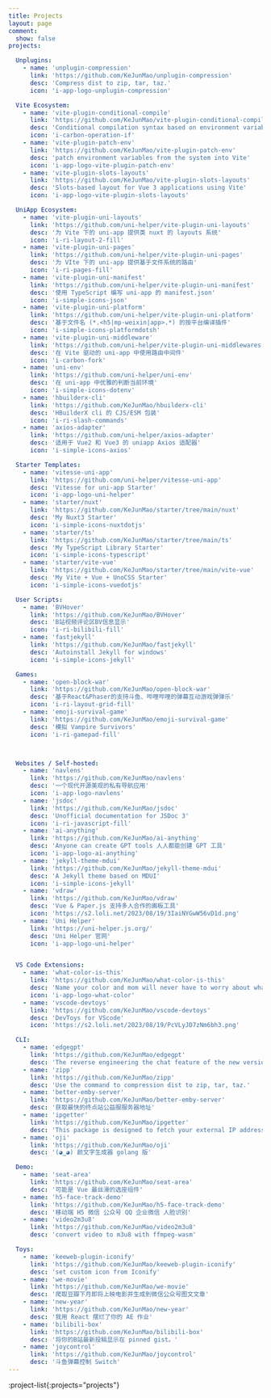 ```yaml
---
title: Projects
layout: page
comment:
  show: false
projects:

  Unplugins:
    - name: 'unplugin-compression'
      link: 'https://github.com/KeJunMao/unplugin-compression'
      desc: 'Compress dist to zip, tar, taz.'
      icon: 'i-app-logo-unplugin-compression'

  Vite Ecosystem:
    - name: 'vite-plugin-conditional-compile'
      link: 'https://github.com/KeJunMao/vite-plugin-conditional-compile'
      desc: 'Conditional compilation syntax based on environment variables for Vite.'
      icon: 'i-carbon-operation-if'
    - name: 'vite-plugin-patch-env'
      link: 'https://github.com/KeJunMao/vite-plugin-patch-env'
      desc: 'patch environment variables from the system into Vite'
      icon: 'i-app-logo-vite-plugin-patch-env'
    - name: 'vite-plugin-slots-layouts'
      link: 'https://github.com/KeJunMao/vite-plugin-slots-layouts'
      desc: 'Slots-based layout for Vue 3 applications using Vite'
      icon: 'i-app-logo-vite-plugin-slots-layouts'

  UniApp Ecosystem:
    - name: 'vite-plugin-uni-layouts'
      link: 'https://github.com/uni-helper/vite-plugin-uni-layouts'
      desc: '为 Vite 下的 uni-app 提供类 nuxt 的 layouts 系统'
      icon: 'i-ri-layout-2-fill'
    - name: 'vite-plugin-uni-pages'
      link: 'https://github.com/uni-helper/vite-plugin-uni-pages'
      desc: '为 VIte 下的 uni-app 提供基于文件系统的路由'
      icon: 'i-ri-pages-fill'
    - name: 'vite-plugin-uni-manifest'
      link: 'https://github.com/uni-helper/vite-plugin-uni-manifest'
      desc: '使用 TypeScript 编写 uni-app 的 manifest.json'
      icon: 'i-simple-icons-json'
    - name: 'vite-plugin-uni-platform'
      link: 'https://github.com/uni-helper/vite-plugin-uni-platform'
      desc: '基于文件名 (*.<h5|mp-weixin|app>.*) 的按平台编译插件'
      icon: 'i-simple-icons-platformdotsh'
    - name: 'vite-plugin-uni-middleware'
      link: 'https://github.com/uni-helper/vite-plugin-uni-middlewares'
      desc: '在 Vite 驱动的 uni-app 中使用路由中间件'
      icon: 'i-carbon-fork'
    - name: 'uni-env'
      link: 'https://github.com/uni-helper/uni-env'
      desc: '在 uni-app 中优雅的判断当前环境'
      icon: 'i-simple-icons-dotenv'
    - name: 'hbuilderx-cli'
      link: 'https://github.com/KeJunMao/hbuilderx-cli'
      desc: 'HBuilderX cli 的 CJS/ESM 包装'
      icon: 'i-ri-slash-commands'
    - name: 'axios-adapter'
      link: 'https://github.com/uni-helper/axios-adapter'
      desc: '适用于 Vue2 和 Vue3 的 uniapp Axios 适配器'
      icon: 'i-simple-icons-axios'

  Starter Templates:
    - name: 'vitesse-uni-app'
      link: 'https://github.com/uni-helper/vitesse-uni-app'
      desc: 'Vitesse for uni-app Starter'
      icon: 'i-app-logo-uni-helper'
    - name: 'starter/nuxt'
      link: 'https://github.com/KeJunMao/starter/tree/main/nuxt'
      desc: 'My Nuxt3 Starter'
      icon: 'i-simple-icons-nuxtdotjs'
    - name: 'starter/ts'
      link: 'https://github.com/KeJunMao/starter/tree/main/ts'
      desc: 'My TypeScript Library Starter'
      icon: 'i-simple-icons-typescript'
    - name: 'starter/vite-vue'
      link: 'https://github.com/KeJunMao/starter/tree/main/vite-vue'
      desc: 'My Vite + Vue + UnoCSS Starter'
      icon: 'i-simple-icons-vuedotjs'

  User Scripts:
    - name: 'BVHover'
      link: 'https://github.com/KeJunMao/BVHover'
      desc: 'B站视频评论区BV信息显示'
      icon: 'i-ri-bilibili-fill'
    - name: 'fastjekyll'
      link: 'https://github.com/KeJunMao/fastjekyll'
      desc: 'Autoinstall Jekyll for windows'
      icon: 'i-simple-icons-jekyll'

  Games:
    - name: 'open-block-war'
      link: 'https://github.com/KeJunMao/open-block-war'
      desc: '基于React&Phaser的支持斗鱼、哔哩哔哩的弹幕互动游戏弹弹乐'
      icon: 'i-ri-layout-grid-fill'
    - name: 'emoji-survival-game'
      link: 'https://github.com/KeJunMao/emoji-survival-game'
      desc: '模拟 Vampire Survivors'
      icon: 'i-ri-gamepad-fill'



  Websites / Self-hosted:
    - name: 'navlens'
      link: 'https://github.com/KeJunMao/navlens'
      desc: '一个现代开源美观的私有导航应用'
      icon: 'i-app-logo-navlens'
    - name: 'jsdoc'
      link: 'https://github.com/KeJunMao/jsdoc'
      desc: 'Unofficial documentation for JSDoc 3'
      icon: 'i-ri-javascript-fill'
    - name: 'ai-anything'
      link: 'https://github.com/KeJunMao/ai-anything'
      desc: 'Anyone can create GPT tools 人人都能创建 GPT 工具'
      icon: 'i-app-logo-ai-anything'
    - name: 'jekyll-theme-mdui'
      link: 'https://github.com/KeJunMao/jekyll-theme-mdui'
      desc: 'A Jekyll theme based on MDUI'
      icon: 'i-simple-icons-jekyll'
    - name: 'vdraw'
      link: 'https://github.com/KeJunMao/vdraw'
      desc: 'Vue & Paper.js 支持多人合作的画板工具'
      icon: 'https://s2.loli.net/2023/08/19/3IaiNYGwW56vD1d.png'
    - name: 'Uni Helper'
      link: 'https://uni-helper.js.org/'
      desc: 'Uni Helper 官网'
      icon: 'i-app-logo-uni-helper'


  VS Code Extensions:
    - name: 'what-color-is-this'
      link: 'https://github.com/KeJunMao/what-color-is-this'
      desc: 'Name your color and mom will never have to worry about what that color is for again'
      icon: 'i-app-logo-what-color'
    - name: 'vscode-devtoys'
      link: 'https://github.com/KeJunMao/vscode-devtoys'
      desc: 'DevToys for VScode'
      icon: 'https://s2.loli.net/2023/08/19/PcVLyJD7zNm6bh3.png'

  CLI:
    - name: 'edgegpt'
      link: 'https://github.com/KeJunMao/edgegpt'
      desc: 'The reverse engineering the chat feature of the new version of Bing.'
    - name: 'zipp'
      link: 'https://github.com/KeJunMao/zipp'
      desc: 'Use the command to compression dist to zip, tar, taz.'
    - name: 'better-emby-server'
      link: 'https://github.com/KeJunMao/better-emby-server'
      desc: '获取最快的终点站公益服服务器地址'
    - name: 'ipgetter'
      link: 'https://github.com/KeJunMao/ipgetter'
      desc: 'This package is designed to fetch your external IP address from the internet.'
    - name: 'oji'
      link: 'https://github.com/KeJunMao/oji'
      desc: '(◕‿◕) 颜文字生成器 golang 版'

  Demo:
    - name: 'seat-area'
      link: 'https://github.com/KeJunMao/seat-area'
      desc: '可能是 Vue 最丝滑的选座组件'
    - name: 'h5-face-track-demo'
      link: 'https://github.com/KeJunMao/h5-face-track-demo'
      desc: '移动端 H5 微信 公众号 QQ 企业微信 人脸识别'
    - name: 'video2m3u8'
      link: 'https://github.com/KeJunMao/video2m3u8'
      desc: 'convert video to m3u8 with ffmpeg-wasm'

  Toys:
    - name: 'keeweb-plugin-iconify'
      link: 'https://github.com/KeJunMao/keeweb-plugin-iconify'
      desc: 'set custom icon from Iconify'
    - name: 'we-movie'
      link: 'https://github.com/KeJunMao/we-movie'
      desc: '爬取豆瓣下月即将上映电影并生成到微信公众号图文文章'
    - name: 'new-year'
      link: 'https://github.com/KeJunMao/new-year'
      desc: '我用 React 摆烂了你的 AE 作业'
    - name: 'bilibili-box'
      link: 'https://github.com/KeJunMao/bilibili-box'
      desc: '将你的B站最新投稿显示在 pinned gist。'
    - name: 'joycontrol'
      link: 'https://github.com/KeJunMao/joycontrol'
      desc: '斗鱼弹幕控制 Switch'
---
```


:project-list{:projects="projects"}
